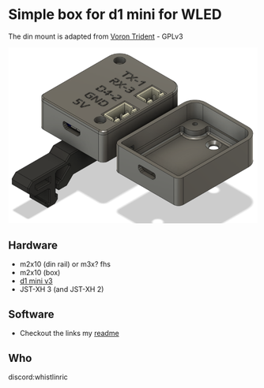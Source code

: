 # Simple box for d1 mini for WLED

The din mount is adapted from [Voron Trident](https://github.com/VoronDesign/Voron-Trident/blob/main/STLs/ElectronicsBay/pcb_din_clip_v2_x5.stl) - GPLv3

![Latch](Images/wled_controller_box.png)

## Hardware
- m2x10 (din rail) or m3x? fhs
- m2x10 (box)
- [d1 mini v3](https://www.aliexpress.com/item/32651747570.html)
- JST-XH 3 (and JST-XH 2)

## Software
- Checkout the links my [readme](https://github.com/richardjm/voronpi-klipper-backup)

## Who
discord:whistlinric